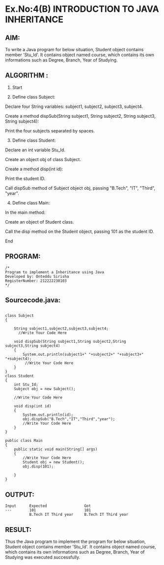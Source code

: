 # Ex.No:4(B) INTRODUCTION TO JAVA INHERITANCE

## AIM:
To write a Java program for below situation, Student object contains member 'Stu_Id'. It contains object named course, which contains its own informations such as Degree, Branch, Year of Studying.

## ALGORITHM :

1. Start

2. Define class Subject:

Declare four String variables: subject1, subject2, subject3, subject4.

Create a method dispSub(String subject1, String subject2, String subject3, String subject4):

Print the four subjects separated by spaces.

3. Define class Student:

Declare an int variable Stu_Id.

Create an object obj of class Subject.

Create a method disp(int id):

Print the student ID.

Call dispSub method of Subject object obj, passing "B.Tech", "IT", "Third", "year".

4. Define class Main:

In the main method:

Create an object of Student class.

Call the disp method on the Student object, passing 101 as the student ID.

End

## PROGRAM:
 ```
/*
Program to implement a Inheritance using Java
Developed by: Onteddu Sirisha
RegisterNumber: 212222230103
*/
```

## Sourcecode.java:
```

class Subject
{
    
    String subject1,subject2,subject3,subject4;
      //Write Your Code Here
      
    void dispSub(String subject1,String subject2,String subject3,String subject4)
    {
        System.out.println(subject1+" "+subject2+" "+subject3+" "+subject4);
         //Write Your Code Here
    }
}
class Student
{
    int Stu_Id;
    Subject obj = new Subject();
    
    //Write Your Code Here
    
    void disp(int id)
    {
        System.out.println(id);
        obj.dispSub("B.Tech","IT","Third","year");
        //Write Your Code Here
    }
}

public class Main
{
    public static void main(String[] args)
    {
        //Write Your Code Here
        Student obj = new Student();
        obj.disp(101);
        
    }
}
```


## OUTPUT:
```
Input      Expected                 Got
---        101                      101
           B.Tech IT Third year     B.Tech IT Third year
```
## RESULT:
Thus the Java program to implement the program for below situation, Student object contains member 'Stu_Id'. It contains object named course, which contains its own informations such as Degree, Branch, Year of Studying was  executed successfully.

